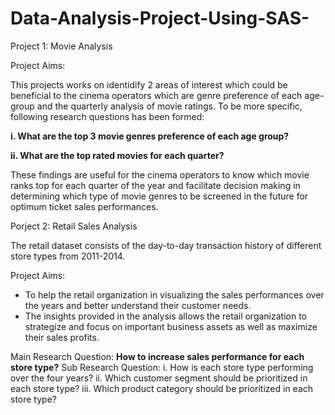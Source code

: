 # Data-Analysis-Project-Using-SAS-

Project 1: Movie Analysis

Project Aims: 

This projects works on identidify 2 areas of interest which could be beneficial to the 
cinema operators which are genre preference of each age-group and the quarterly analysis of movie ratings. To be more specific, following research questions has been formed:

**i. What are the top 3 movie genres preference of each age group?**

**ii. What are the top rated movies for each quarter?**

These findings are useful for the cinema operators to know which movie ranks top for each quarter of the year and facilitate decision making in determining which type of movie genres to be screened in the future for optimum ticket sales performances.

Porject 2: Retail Sales Analysis

The retail dataset consists of the day-to-day transaction history of different store types from 2011-2014.

Project Aims:

- To help the retail organization in visualizing the sales performances over the years and better understand their customer 
needs. 
- The insights provided in the analysis allows the retail organization to strategize and focus on important business 
assets as well as maximize their sales profits.

Main Research Question: **How to increase sales performance for each store type?**
Sub Research Question: 
i.  How is each store type performing over the four years?
ii. Which customer segment should be prioritized in each store type?
iii. Which product category should be prioritized in each store type?
